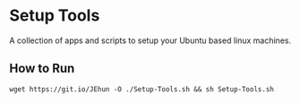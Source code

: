 # Setup Tools
A collection of apps and scripts to setup your Ubuntu based linux machines.

## How to Run
```
wget https://git.io/JEhun -O ./Setup-Tools.sh && sh Setup-Tools.sh
```
